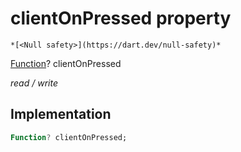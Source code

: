 


# clientOnPressed property




    *[<Null safety>](https://dart.dev/null-safety)*


[Function](https://api.flutter.dev/flutter/dart-core/Function-class.html)? clientOnPressed
  
_read / write_






## Implementation

```dart
Function? clientOnPressed;


```







